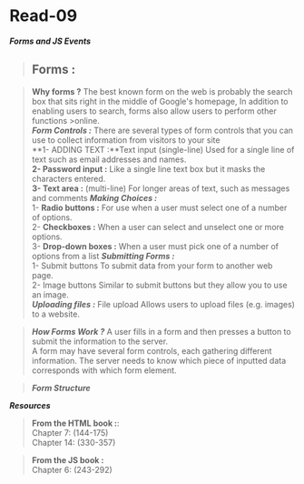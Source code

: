 



# Read-09

**_Forms and JS Events_**  
>## Forms :  

>**Why forms ?** The best known form on the web is probably the search box that sits right in the middle of Google's homepage, In addition to enabling users to search, forms also allow users to perform other functions  >online.  
>**_Form Controls :_** There are several types of form controls that you can use to collect information from visitors to your site  
>**1- ADDING TEXT :**Text input (single-line) Used for a single line of text such as email addresses and names.  
>**2- Password input :** Like a single line text box but it masks the characters entered.  
>**3- Text area :** (multi-line) For longer areas of text, such as messages and comments
>**_Making Choices :_**  
>1- **Radio buttons :** For use when a user must select one of a number of options.  
>2- **Checkboxes :** When a user can select and unselect one or more options.  
>3- **Drop-down boxes :** When a user must pick one of a number of options from a list
>**_Submitting Forms :_**  
>1- Submit buttons To submit data from your form to another web page.   
>2- Image buttons Similar to submit buttons but they allow you to use an image.  
>**_Uploading files :_** File upload Allows users to upload files (e.g. images) to a website. 

>**_How Forms Work ?_** A user fills in a form and then presses a button to submit the information to the server.  
>A form may have several form controls, each gathering different information. The server needs to know which piece of inputted data corresponds with which form element.

>**_Form Structure_**




**_Resources_**

>**From the HTML book :**:  
>Chapter 7:  (144-175)  
>Chapter 14:  (330-357)  

>**From the JS book :**  
>Chapter 6: (243-292)  
